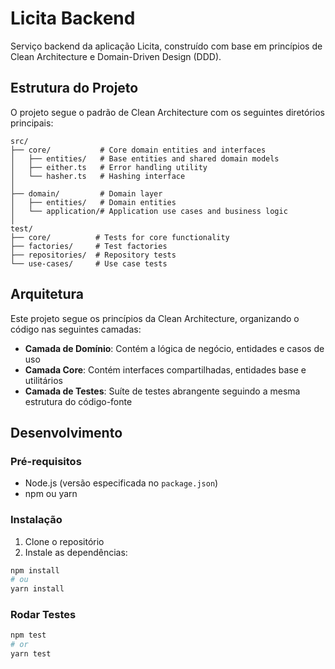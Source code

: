 # Licita Backend

Serviço backend da aplicação Licita, construído com base em princípios de Clean Architecture e Domain-Driven Design (DDD).

## Estrutura do Projeto

O projeto segue o padrão de Clean Architecture com os seguintes diretórios principais:


```
src/
├── core/           # Core domain entities and interfaces
│   ├── entities/   # Base entities and shared domain models
│   ├── either.ts   # Error handling utility
│   └── hasher.ts   # Hashing interface
│
├── domain/         # Domain layer
│   ├── entities/   # Domain entities
│   └── application/# Application use cases and business logic
│
test/
├── core/          # Tests for core functionality
├── factories/     # Test factories
├── repositories/  # Repository tests
└── use-cases/     # Use case tests
```

## Arquitetura

Este projeto segue os princípios da Clean Architecture, organizando o código nas seguintes camadas:

- **Camada de Domínio**: Contém a lógica de negócio, entidades e casos de uso
- **Camada Core**: Contém interfaces compartilhadas, entidades base e utilitários
- **Camada de Testes**: Suíte de testes abrangente seguindo a mesma estrutura do código-fonte

## Desenvolvimento

### Pré-requisitos

- Node.js (versão especificada no `package.json`)
- npm ou yarn

### Instalação

1. Clone o repositório
2. Instale as dependências:
   
```bash
npm install
# ou
yarn install
```

### Rodar Testes

```bash
npm test
# or
yarn test
```
